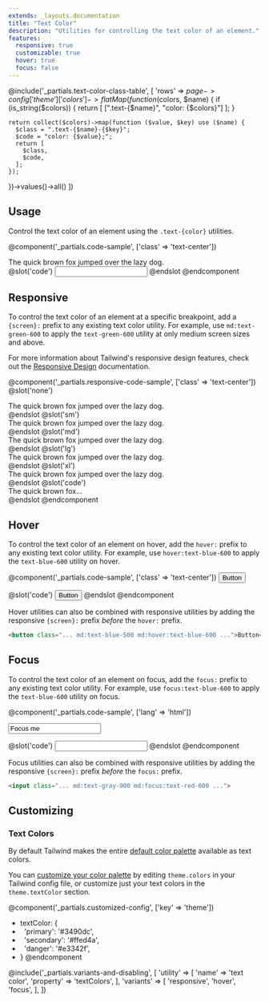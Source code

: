 ```yaml
---
extends: _layouts.documentation
title: "Text Color"
description: "Utilities for controlling the text color of an element."
features:
  responsive: true
  customizable: true
  hover: true
  focus: false
---
```


@include('_partials.text-color-class-table', [
  'rows' => $page->config['theme']['colors']->flatMap(function ($colors, $name) {
    if (is_string($colors)) {
      return [
        [".text-{$name}", "color: {$colors}"]
      ];
    }

    return collect($colors)->map(function ($value, $key) use ($name) {
      $class = ".text-{$name}-{$key}";
      $code = "color: {$value};";
      return [
        $class,
        $code,
      ];
    });
  })->values()->all()
])

## Usage

Control the text color of an element using the `.text-{color}` utilities.

@component('_partials.code-sample', ['class' => 'text-center'])

<div class="text-purple-600 text-xl truncate">
  The quick brown fox jumped over the lazy dog.
</div>
@slot('code')
<input class="text-purple-600 ...">
@endslot
@endcomponent

## Responsive

To control the text color of an element at a specific breakpoint, add a `{screen}:` prefix to any existing text color utility. For example, use `md:text-green-600` to apply the `text-green-600` utility at only medium screen sizes and above.

For more information about Tailwind's responsive design features, check out the [Responsive Design](/docs/responsive-design) documentation.

@component('_partials.responsive-code-sample', ['class' => 'text-center'])
@slot('none')
<div class="text-blue-600 text-xl truncate">
  The quick brown fox jumped over the lazy dog.
</div>
@endslot
@slot('sm')
<div class="text-green-600 text-xl truncate">
  The quick brown fox jumped over the lazy dog.
</div>
@endslot
@slot('md')
<div class="text-indigo-600 text-xl truncate">
  The quick brown fox jumped over the lazy dog.
</div>
@endslot
@slot('lg')
<div class="text-red-600 text-xl truncate">
  The quick brown fox jumped over the lazy dog.
</div>
@endslot
@slot('xl')
<div class="text-gray-900 text-xl truncate">
  The quick brown fox jumped over the lazy dog.
</div>
@endslot
@slot('code')
<div class="none:text-blue-600 sm:text-green-600 md:text-indigo-600 lg:text-red-600 xl:text-gray-900 ...">
  The quick brown fox...
</div>
@endslot
@endcomponent

## Hover

To control the text color of an element on hover, add the `hover:` prefix to any existing text color utility. For example, use `hover:text-blue-600` to apply the `text-blue-600` utility on hover.

@component('_partials.code-sample', ['class' => 'text-center'])
<button class="border-2 border-blue-500 hover:border-red-500 bg-transparent text-blue-600 hover:text-red-600 py-2 px-4 font-semibold rounded">
  Button
</button>

@slot('code')
<button class="text-blue-600 hover:text-red-600 ...">
  Button
</button>
@endslot
@endcomponent

Hover utilities can also be combined with responsive utilities by adding the responsive `{screen}:` prefix *before* the `hover:` prefix.

```html
<button class="... md:text-blue-500 md:hover:text-blue-600 ...">Button</button>
```

## Focus

To control the text color of an element on focus, add the `focus:` prefix to any existing text color utility. For example, use `focus:text-blue-600` to apply the `text-blue-600` utility on focus.

@component('_partials.code-sample', ['lang' => 'html'])
<div class="max-w-xs w-full mx-auto">
  <input class="border border-gray-400 focus:border-red-500 bg-white text-gray-900 appearance-none inline-block w-full focus:text-red-600 border rounded py-3 px-4 focus:outline-none" placeholder="Focus me" value="Focus me">
</div>

@slot('code')
<input class="text-gray-900 focus:text-red-600 ...">
@endslot
@endcomponent

Focus utilities can also be combined with responsive utilities by adding the responsive `{screen}:` prefix *before* the `focus:` prefix.

```html
<input class="... md:text-gray-900 md:focus:text-red-600 ...">
```

## Customizing

### Text Colors

By default Tailwind makes the entire [default color palette](/docs/colors#default-color-palette) available as text colors.

You can [customize your color palette](/docs/colors#customizing) by editing `theme.colors` in your Tailwind config file, or customize just your text colors in the `theme.textColor` section.

@component('_partials.customized-config', ['key' => 'theme'])
+ textColor: {
+ &nbsp;&nbsp;'primary': '#3490dc',
+ &nbsp;&nbsp;'secondary': '#ffed4a',
+ &nbsp;&nbsp;'danger': '#e3342f',
+ }
@endcomponent

@include('_partials.variants-and-disabling', [
    'utility' => [
        'name' => 'text color',
        'property' => 'textColors',
    ],
    'variants' => [
        'responsive',
        'hover',
        'focus',
    ],
])
